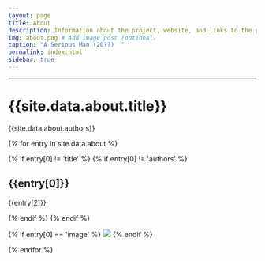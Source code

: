 ```yaml
---
layout: page
title: About
description: Information about the project, website, and links to the paper and SI
img: about.png # Add image post (optional)
caption: "A Serious Man (20??)  "
permalink: index.html
sidebar: true
---
```


---


# {{site.data.about.title}}
{{site.data.about.authors}}

{% for entry in site.data.about %}

{% if entry[0] != 'title' %}
{% if entry[0] != 'authors' %}

## {{entry[0]}}
{{entry[2]}}

{% endif %}
{% endif %}

{% if entry[0] == 'image' %}
<img src="{{site.url}}/{{site.baseurl}}/assets/img/{{site.data.about.image}}" >
{% endif %}

{% endfor %}
